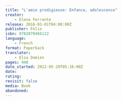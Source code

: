 ```yaml
---
title: "L'amie prodigieuse: Enfance, adolescence"
creator:
    - Elena Ferrante
release: 2016-01-01T04:00:00Z
publisher: Folio
isbn: 9782070466122
language:
    - French
format: Paperback
translator:
    - Elsa Damien
pages: 448
date_started: 2022-05-20T05:16:00Z
date:
rating:
revisit: false
media: Book
abandoned:
---
```

